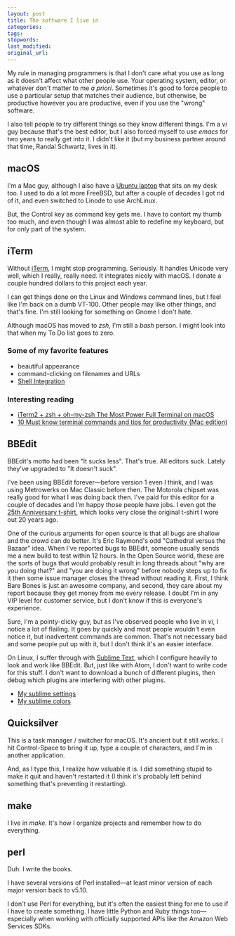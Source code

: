 ```yaml
---
layout: post
title: The software I live in
categories:
tags:
stopwords:
last_modified:
original_url:
---
```


My rule in managing programmers is that I don't care what you use as long as it doesn't affect what other people use. Your operating system, editor, or whatever don't matter to me *a priori*. Sometimes it's good to force people to use a particular setup that matches their audience, but otherwise, be productive however you are productive, even if you use the "wrong" software.

I also tell people to try different things so they know different things. I'm a *vi* guy because that's the best editor, but I also forced myself to use *emacs* for two years to really get into it. I didn't like it (but my business partner around that time, Randal Schwartz, lives in it).

## macOS

I'm a Mac guy, although I also have a [Ubuntu laptop](/ubuntu-on-macbook-air/) that sits on my desk too. I used to do a lot more FreeBSD, but after a couple of decades I got rid of it, and even switched to Linode to use ArchLinux.

But, the Control key as command key gets me. I have to contort my thumb too much, and even though I was almost able to redefine my keyboard, but for only part of the system.

## iTerm

Without [iTerm](https://www.iterm2.com), I might stop programming.
Seriously. It handles Unicode very well, which I really, really need. It integrates nicely with macOS. I donate a couple hundred dollars to this project each year.

I can get things done on the Linux and Windows command lines, but I feel like I'm back on a dumb VT-100. Other people may like other things, and that's fine. I'm still looking for something on Gnome I don't hate.

Although macOS has moved to *zsh*, I'm still a *bash* person. I might look into that when my To Do list goes to zero.

### Some of my favorite features

* beautiful appearance
* command-clicking on filenames and URLs
* [Shell Integration](https://www.iterm2.com/documentation-shell-integration.html)

### Interesting reading

* [iTerm2 + zsh + oh-my-zsh The Most Power Full Terminal on macOS](https://medium.com/ayuth/iterm2-zsh-oh-my-zsh-the-most-power-full-of-terminal-on-macos-bdb2823fb04c)
* [10 Must know terminal commands and tips for productivity (Mac edition)](https://codeburst.io/8-must-know-terminal-commands-and-tips-for-productivity-mac-edition-95935dba3ebc)

## BBEdit

BBEdit's motto had been "It sucks less". That's true. All editors suck. Lately they've upgraded to "It doesn't suck".

I've been using BBEdit forever—before version 1 even I think, and I was using Metrowerks on Mac Classic before then. The Motorola chipset was really good for what I was doing back then. I've paid for this editor for a couple of decades and I'm happy those people have jobs. I even got the [25th Anniversary t-shirt](https://merch.barebones.com/products/bbedit-vintage-white-t-shirt), which looks very close the original t-shirt I wore out 20 years ago.

One of the curious arguments for open source is that all bugs are shallow and the crowd can do better. It's Eric Raymond's odd "Cathedral versus the Bazaar" idea. When I've reported bugs to BBEdit, someone usually sends me a new build to test within 12 hours. In the Open Source world, these are the sorts of bugs that would probably result in long threads about "why are you doing that?" and "you are doing it wrong" before nobody steps up to fix it then some issue manager closes the thread without reading it. First, I think Bare Bones is just an awesome company, and second, they care about my report because they get money from me every release. I doubt I'm in any VIP level for customer service, but I don't know if this is everyone's experience.

Sure, I'm a pointy-clicky guy, but as I've observed people who live in *vi*, I notice a lot of flailing. It goes by quickly and most people wouldn't even notice it, but inadvertent commands are common. That's not necessary bad and some people put up with it, but I don't think it's an easier interface.

On Linux, I suffer through with [Sublime Text](https://www.sublimetext.com), which I configure heavily to look and work like BBEdit. But, just like with Atom, I don't want to write code for this stuff. I don't want to download a bunch of different plugins, then debug which plugins are interfering with other plugins.

* [My sublime settings](https://gist.github.com/briandfoy/e7c1c2d21983969d28a7833448bde16a)
* [My sublime colors](https://gist.github.com/briandfoy/8c0d3949b92f257c820f23b17d5be68a)

## Quicksilver

This is a task manager / switcher for macOS. It's ancient but it still works. I hit Control-Space to bring it up, type a couple of characters, and I'm in another application.

And, as I type this, I realize how valuable it is. I did something stupid to make it quit and haven't restarted it (I think it's probably left behind something that's preventing it restarting).

## make

I live in *make*. It's how I organize projects and remember how to do everything.

## perl

Duh. I write the books.

I have several versions of Perl installed—at least minor version of each major version back to v5.10.

I don't use Perl for everything, but it's often the easiest thing for me to use if I have to create something. I have little Python and Ruby things too—especially when working with officially supported APIs like the Amazon Web Services SDKs.

